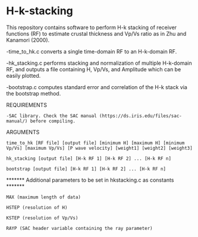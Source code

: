 # H-k-stacking

This repository contains software to perform H-k stacking of receiver functions (RF) to estimate crustal thickness and Vp/Vs ratio as in Zhu and Kanamori (2000).

-time_to_hk.c converts a single time-domain RF to an H-k-domain RF.

-hk_stacking.c performs stacking and normalization of multiple H-k-domain RF, and outputs a file containing H, Vp/Vs, and Amplitude which can be easily plotted.

-bootstrap.c computes standard error and correlation of the H-k stack via the bootstrap method.



REQUIREMENTS

    -SAC library. Check the SAC manual (https://ds.iris.edu/files/sac-manual/) before compiling.

ARGUMENTS

    time_to_hk [RF file] [output file] [minimum H] [maximum H] [minimum Vp/Vs] [maximum Vp/Vs] [P wave velocity] [weight1] [weight2] [weight3]

    hk_stacking [output file] [H-k RF 1] [H-k RF 2] ... [H-k RF n]

    bootstrap [output file] [H-k RF 1] [H-k RF 2] ... [H-k RF n]

  
  ******* Additional parameters to be set in  hkstacking.c as constants *******
  
    MAX (maximum length of data)
    
    HSTEP (resolution of H)
    
    KSTEP (resolution of Vp/Vs)
    
    RAYP (SAC header variable containing the ray parameter)
   
